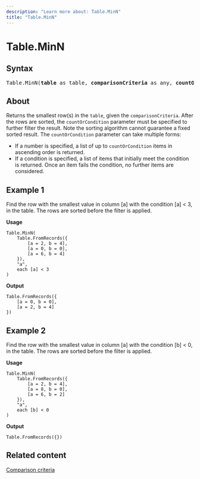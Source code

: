 ```yaml
---
description: "Learn more about: Table.MinN"
title: "Table.MinN"
---
```

# Table.MinN

## Syntax

<pre>
Table.MinN(<b>table</b> as table, <b>comparisonCriteria</b> as any, <b>countOrCondition</b> as any) as table
</pre>
  
## About

Returns the smallest row(s) in the `table`, given the `comparisonCriteria`. After the rows are sorted, the `countOrCondition` parameter must be specified to further filter the result. Note the sorting algorithm cannot guarantee a fixed sorted result. The `countOrCondition` parameter can take multiple forms:

* If a number is specified, a list of up to `countOrCondition` items in ascending order is returned.
* If a condition is specified, a list of items that initially meet the condition is returned. Once an item fails the condition, no further items are considered.

## Example 1

Find the row with the smallest value in column [a] with the condition [a] < 3, in the table. The rows are sorted before the filter is applied.

**Usage**

```powerquery-m
Table.MinN( 
    Table.FromRecords({ 
        [a = 2, b = 4],
        [a = 0, b = 0],
        [a = 6, b = 4]
    }), 
    "a", 
    each [a] < 3 
)
```

**Output**

```powerquery-m
Table.FromRecords({
    [a = 0, b = 0],
    [a = 2, b = 4]
})
```

## Example 2
Find the row with the smallest value in column [a] with the condition [b] < 0, in the table. The rows are sorted before the filter is applied.

**Usage**

```powerquery-m
Table.MinN(
    Table.FromRecords({
        [a = 2, b = 4],
        [a = 8, b = 0],
        [a = 6, b = 2]
    }),
    "a",
    each [b] < 0
)
```

**Output**

`Table.FromRecords({})`

## Related content

[Comparison criteria](table-functions.md#comparison-criteria)
